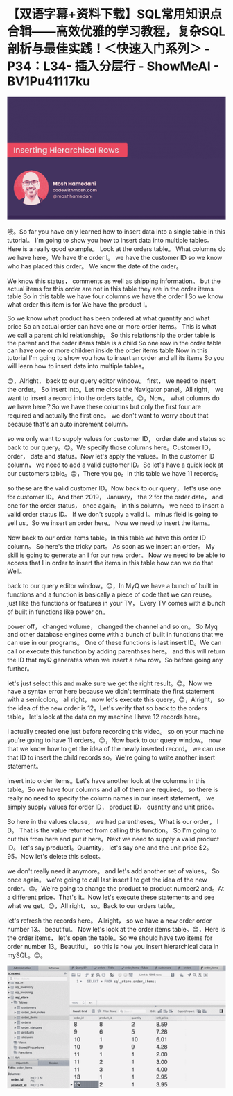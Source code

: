 # 【双语字幕+资料下载】SQL常用知识点合辑——高效优雅的学习教程，复杂SQL剖析与最佳实践！＜快速入门系列＞ - P34：L34- 插入分层行 - ShowMeAI - BV1Pu41117ku

![](img/f8da00bca95829b0b487f1e08381e567_0.png)

哦。So far you have only learned how to insert data into a single table in this tutorial。 I'm going to show you how to insert data into multiple tables。 Here is a really good example。 Look at the orders table。 What columns do we have here。We have the order I。 we have the customer ID so we know who has placed this order。 We know the date of the order。

 We know this status， comments as well as shipping information。 but the actual items for this order are not in this table they are in the order items table So in this table we have four columns we have the order I So we know what order this item is for We have the product I。

 So we know what product has been ordered at what quantity and what price So an actual order can have one or more order items。 This is what we call a parent child relationship。 So this relationship the order table is the parent and the order items table is a child So one row in the order table can have one or more children inside the order items table Now in this tutorial I'm going to show you how to insert an order and all its items So you will learn how to insert data into multiple tables。

😊，Alright， back to our query editor window。 first， we need to insert the order。 So insert into。Let me close the Navigator panel。All right， we want to insert a record into the orders table。😊，Now。 what columns do we have here？So we have these columns but only the first four are required and actually the first one。 we don't want to worry about that because that's an auto increment column。

 so we only want to supply values for customer ID， order date and status so back to our query。😊。We specify those columns here。Customer ID， order， date and status。Now let's apply the values。In the customer ID column， we need to add a valid customer ID。So let's have a quick look at our customers table。😊，There you go。In this table we have 11 records。

 so these are the valid customer ID。Now back to our query， let's use one for customer ID。And then 2019， January， the 2 for the order date， and one for the order status， once again。 in this column， we need to insert a valid order status ID。 If we don't supply a valid I。 minus field is going to yell us。So we insert an order here。 Now we need to insert the items。

 Now back to our order items table。In this table we have this order ID column。 So here's the tricky part。 As soon as we insert an order。 My skill is going to generate an I for our new order。 Now we need to be able to access that I in order to insert the items in this table how can we do that Well。

 back to our query editor window。😊，In MyQ we have a bunch of built in functions and a function is basically a piece of code that we can reuse。 just like the functions or features in your TV， Every TV comes with a bunch of built in functions like power on。

 power off， changed volume， changed the channel and so on。 So Myq and other database engines come with a bunch of built in functions that we can use in our programs。 One of these functions is last insert ID。We can call or execute this function by adding parenthses here。 and this will return the ID that myQ generates when we insert a new row。So before going any further。

 let's just select this and make sure we get the right result。😊。Now we have a syntax error here because we didn't terminate the first statement with a semicolon。 all right， now let's execute this query。😊，Alright， so the idea of the new order is 12。Let's verify that so back to the orders table， let's look at the data on my machine I have 12 records here。

 I actually created one just before recording this video。 so on your machine you're going to have 11 orders。😊，Now back to our query window。 now that we know how to get the idea of the newly inserted record。 we can use that ID to insert the child records so。We're going to write another insert statement。

 insert into order items。Let's have another look at the columns in this table。So we have four columns and all of them are required。 so there is really no need to specify the column names in our insert statement。 we simply supply values for order ID， product ID， quantity and unit price。

So here in the values clause， we had parentheses。What is our order， I D。 That is the value returned from calling this function。 So I'm going to cut this from here and put it here。Next we need to supply a valid product ID。 let's say product1。Quantity， let's say one and the unit price $2。95。Now let's delete this select。

 we don't really need it anymore。 and let's add another set of values。 So once again。 we're going to call last insert I to get the idea of the new order。😊。We're going to change the product to product number2 and。At a different price。That's it。Now let's execute these statements and see what we get。😊，All right， so。Back to our orders table。

 let's refresh the records here。 Allright， so we have a new order order number 13。 beautiful。 Now let's look at the order items table。😊，Here is the order items， let's open the table。So we should have two items for order number 13。Beautiful。 so this is how you insert hierarchical data in mySQL。😊。



![](img/f8da00bca95829b0b487f1e08381e567_2.png)